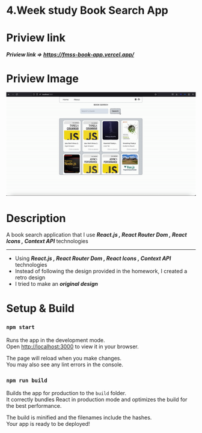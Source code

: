 # 4.Week study Book Search App
# Priview link 

***Priview link => https://fmss-book-app.vercel.app/***
# Priview Image

![](https://github.com/mtfsahin/FMSS-Practicum/blob/main/haftalik_odevler/hafta_4/book_app/src/assets/gif.gif)

# Description

A book search application that I use ***React.js , React Router Dom , React Icons , Context API*** technologies

***************************************
* Using ***React.js , React Router Dom , React Icons , Context API*** technologies
* Instead of following the design provided in the homework, I created a retro design
* I tried to make an ***original design***

# Setup & Build
### `npm start`

Runs the app in the development mode.\
Open [http://localhost:3000](http://localhost:3000) to view it in your browser.

The page will reload when you make changes.\
You may also see any lint errors in the console.
### `npm run build`

Builds the app for production to the `build` folder.\
It correctly bundles React in production mode and optimizes the build for the best performance.

The build is minified and the filenames include the hashes.\
Your app is ready to be deployed!
